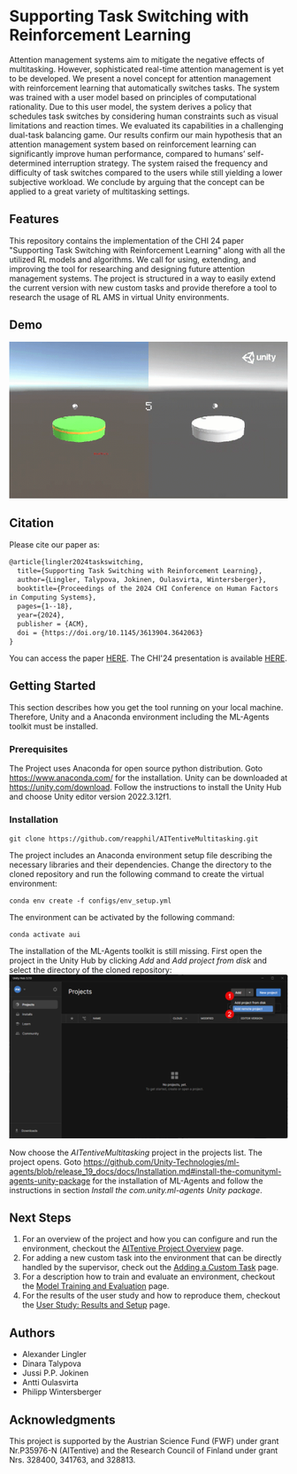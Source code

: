 # Supporting Task Switching with Reinforcement Learning
Attention management systems aim to mitigate the negative effects of multitasking. However, sophisticated real-time attention management is yet to be developed. We present a novel concept for attention management with reinforcement learning that automatically switches tasks. The system was trained with a user model based on principles of computational rationality. Due to this user model, the system derives a policy that schedules task switches by considering human constraints such as visual limitations and reaction times. We evaluated its capabilities in a challenging dual-task balancing game. Our results confirm our main hypothesis that an attention management system based on reinforcement learning can significantly improve human performance, compared to humans’ self-determined interruption strategy. The system raised the frequency and difficulty of task switches compared to the users while still yielding a lower subjective workload. We conclude by arguing that the concept can be applied to a great variety of multitasking settings.


## Features
This repository contains the implementation of the CHI 24 paper "Supporting Task Switching with Reinforcement Learning" along with all the utilized RL models and algorithms. We call for using, extending, and improving the tool for researching and designing future attention management systems. The project is structured in a way to easily extend the current version with new custom tasks and provide therefore a tool to research the usage of RL AMS in virtual Unity environments. 


## Demo
![Demo of the environment supervised by the RL agent.](docs/demo.gif)


## Citation
Please cite our paper as:

```
@article{lingler2024taskswitching,
  title={Supporting Task Switching with Reinforcement Learning},
  author={Lingler, Talypova, Jokinen, Oulasvirta, Wintersberger},
  booktitle={Proceedings of the 2024 CHI Conference on Human Factors in Computing Systems},
  pages={1--18},
  year={2024},
  publisher = {ACM},
  doi = {https://doi.org/10.1145/3613904.3642063}
}
```
You can access the paper [HERE](docs/CHI24_Supporting_Task_Switching_with_Reinforcement_Learning.pdf). The CHI'24 presentation is available [HERE](https://youtu.be/UiRJQ6dzI_g).

## Getting Started
This section describes how you get the tool running on your local machine. Therefore, Unity and a Anaconda environment including the ML-Agents toolkit must be installed.


### Prerequisites
The Project uses Anaconda for open source python distribution. Goto https://www.anaconda.com/ for the installation. Unity can be downloaded at https://unity.com/download. Follow the instructions to install the Unity Hub and choose Unity editor version 2022.3.12f1.


### Installation
```
git clone https://github.com/reapphil/AITentiveMultitasking.git
```

The project includes an Anaconda environment setup file describing the necessary libraries and their dependencies. Change the directory to the cloned repository and run the following command to create the virtual environment:

```
conda env create -f configs/env_setup.yml
```

The environment can be activated by the following command:

```
conda activate aui
```

The installation of the ML-Agents toolkit is still missing. First open the project in the Unity Hub by clicking _Add_ and _Add project from disk_ and select the directory of the cloned repository:
<img src="docs/add_project.png" alt="Add the project to the Unity Hub." width="800">

 Now choose the _AITentiveMultitasking_ project in the projects list. The project opens. Goto https://github.com/Unity-Technologies/ml-agents/blob/release_19_docs/docs/Installation.md#install-the-comunityml-agents-unity-package for the installation of ML-Agents and follow the instructions in section _Install the com.unity.ml-agents Unity package_.


## Next Steps
1. For an overview of the project and how you can configure and run the environment, checkout the [AITentive Project Overview](docs/AITentive-Project-Overview.md) page.
2. For adding a new custom task into the environment that can be directly handled by the supervisor, check out the [Adding a Custom Task](docs/Adding-a-Custom-Task.md) page.
3. For a description how to train and evaluate an environment, checkout the [Model Training and Evaluation](docs/Model-Training-and-Evaluation.md) page.
4. For the results of the user study and how to reproduce them, checkout the [User Study: Results and Setup](docs/User-Study-Results-and-Setup.md) page.


## Authors
* Alexander Lingler
* Dinara Talypova
* Jussi P.P. Jokinen
* Antti Oulasvirta
* Philipp Wintersberger


## Acknowledgments
This project is supported by the Austrian Science Fund (FWF) under grant Nr.P35976-N (AITentive) and the Research Council of Finland under grant Nrs. 328400, 341763, and 328813.
